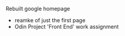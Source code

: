Rebuilt google homepage 
- reamke of just the first page 
- Odin Project 'Front End' work assignment
